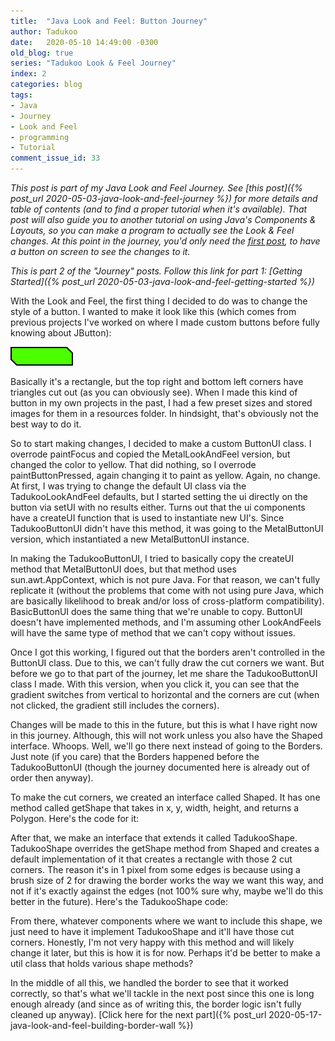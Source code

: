 ```yaml
---
title:  "Java Look and Feel: Button Journey"
author: Tadukoo
date:   2020-05-10 14:49:00 -0300
old_blog: true
series: "Tadukoo Look & Feel Journey"
index: 2
categories: blog
tags: 
- Java
- Journey
- Look and Feel
- programming
- Tutorial
comment_issue_id: 33
---
```

*This post is part of my Java Look and Feel Journey. See [this post]({% post_url 2020-05-03-java-look-and-feel-journey %}) for more details and table of contents (and to find a proper tutorial 
when it's available). That post will also guide you to another tutorial on using Java's Components & Layouts, so you can make a program to actually see the Look & Feel changes. At this point in 
the journey, you'd only need the <a href="http://tadukoo.blogspot.com/2020/05/java-components-layouts-labels-text.html">first post</a>, to have a button on screen to see the changes to it.*

*This is part 2 of the "Journey" posts. Follow this link for part 1: [Getting Started]({% post_url 2020-05-03-java-look-and-feel-getting-started %})*

With the Look and Feel, the first thing I decided to do was to change the style of a button. I wanted to make it look like this (which comes from previous projects I've worked on where I made 
custom buttons before fully knowing about JButton):

![Green Button](/assets/images/tinyGreen.png)

Basically it's a rectangle, but the top right and bottom left corners have triangles cut out (as you can obviously see). When I made this kind of button in my own projects in the past, I had a few 
preset sizes and stored images for them in a resources folder. In hindsight, that's obviously not the best way to do it.

So to start making changes, I decided to make a custom ButtonUI class. I overrode paintFocus and copied the MetalLookAndFeel version, but changed the color to yellow. That did nothing, so I overrode 
paintButtonPressed, again changing it to paint as yellow. Again, no change. At first, I was trying to change the default UI class via the TadukooLookAndFeel defaults, but I started setting the ui 
directly on the button via setUI with no results either. Turns out that the ui components have a createUI function that is used to instantiate new UI's. Since TadukooButtonUI didn't have this method, 
it was going to the MetalButtonUI version, which instantiated a new MetalButtonUI instance.

In making the TadukooButtonUI, I tried to basically copy the createUI method that MetalButtonUI does, but that method uses sun.awt.AppContext, which is not pure Java. For that reason, we can't fully 
replicate it (without the problems that come with not using pure Java, which are basically likelihood to break and/or loss of cross-platform compatibility). BasicButtonUI does the same thing that we're 
unable to copy. ButtonUI doesn't have implemented methods, and I'm assuming other LookAndFeels will have the same type of method that we can't copy without issues.

Once I got this working, I figured out that the borders aren't controlled in the ButtonUI class. Due to this, we can't fully draw the cut corners we want. But before we go to that part of the journey, 
let me share the TadukooButtonUI class I made. With this version, when you click it, you can see that the gradient switches from vertical to horizontal and the corners are cut (when not clicked, the 
gradient still includes the corners).

<script src="https://gist.github.com/Tadukoo/42cc30f33a7e39c319862fc65311c9a9.js"></script>

Changes will be made to this in the future, but this is what I have right now in this journey. Although, this will not work unless you also have the Shaped interface. Whoops. Well, we'll go there next 
instead of going to the Borders. Just note (if you care) that the Borders happened before the TadukooButtonUI (though the journey documented here is already out of order then anyway).

To make the cut corners, we created an interface called Shaped. It has one method called getShape that takes in x, y, width, height, and returns a Polygon. Here's the code for it:

<script src="https://gist.github.com/Tadukoo/14bed5adcadcc60775fdedeb6a84759f.js"></script>

After that, we make an interface that extends it called TadukooShape. TadukooShape overrides the getShape method from Shaped and creates a default implementation of it that creates a rectangle with those 
2 cut corners. The reason it's in 1 pixel from some edges is because using a brush size of 2 for drawing the border works the way we want this way, and not if it's exactly against the edges (not 100% sure 
why, maybe we'll do this better in the future). Here's the TadukooShape code:

<script src="https://gist.github.com/Tadukoo/140afe94e04b316fc65f1f68b391ec8b.js"></script>

From there, whatever components where we want to include this shape, we just need to have it implement TadukooShape and it'll have those cut corners. Honestly, I'm not very happy with this method and will 
likely change it later, but this is how it is for now. Perhaps it'd be better to make a util class that holds various shape methods?

In the middle of all this, we handled the border to see that it worked correctly, so that's what we'll tackle in the next post since this one is long enough already (and since as of writing this, the border 
logic isn't fully cleaned up anyway). [Click here for the next part]({% post_url 2020-05-17-java-look-and-feel-building-border-wall %})
